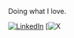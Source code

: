 Doing what I love.

[![LinkedIn](https://img.shields.io/badge/LinkedIn-%230077B5.svg?logo=linkedin&logoColor=white)](https://linkedin.com/in/sachin-ved-gupta) 
[![X](https://img.shields.io/twitter/follow/:ugmnothi)

